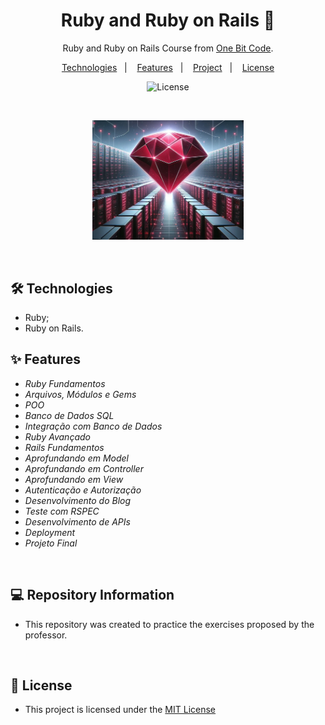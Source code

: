 <h1 align="center"> Ruby and Ruby on Rails 💎 </h1> 

<p align="center">Ruby and Ruby on Rails Course from <a href="https://cursos.onebitcode.com">One Bit Code</a>.

<p align="center">  
  <a href="#-technologies">Technologies</a>&nbsp;&nbsp;&nbsp;|&nbsp;&nbsp;&nbsp;
  <a href="#-features">Features</a>&nbsp;&nbsp;&nbsp;|&nbsp;&nbsp;&nbsp;
  <a href="#-repository-information">Project</a>&nbsp;&nbsp;&nbsp;|&nbsp;&nbsp;&nbsp;
  <a href="#-license">License</a>  

</p>


<p align="center">
  <img alt="License" src="https://img.shields.io/static/v1?label=license&message=MIT&color=c920c9&labelColor=000000">
</p>

<br>

<p align="center">
  <img alt="Imagem do Curso" src=".github/ruby.PNG" width="48%">
</p>

<br>

## 🛠 Technologies

- Ruby;
- Ruby on Rails.



## ✨ Features

* _Ruby Fundamentos_
* _Arquivos, Módulos e Gems_
* _POO_
* _Banco de Dados SQL_
* _Integração com Banco de Dados_
* _Ruby Avançado_
* _Rails Fundamentos_
* _Aprofundando em Model_
* _Aprofundando em Controller_
* _Aprofundando em View_
* _Autenticação e Autorização_
* _Desenvolvimento do Blog_
* _Teste com RSPEC_
* _Desenvolvimento de APIs_
* _Deployment_
* _Projeto Final_

 
<br>

## 💻 Repository Information

- This repository was created to practice the exercises proposed by the professor.

<br>

## 📜 License

* This project is licensed under the [MIT License](https://choosealicense.com/licenses/mit/)





